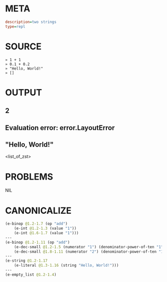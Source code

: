 # META
~~~ini
description=two strings
type=repl
~~~
# SOURCE
~~~roc
» 1 + 1
» 0.1 + 0.2
» "Hello, World!"
» []
~~~
# OUTPUT
2
---
Evaluation error: error.LayoutError
---
"Hello, World!"
---
<list_of_zst>
# PROBLEMS
NIL
# CANONICALIZE
~~~clojure
(e-binop @1.2-1.7 (op "add")
	(e-int @1.2-1.3 (value "1"))
	(e-int @1.6-1.7 (value "1")))
---
(e-binop @1.2-1.11 (op "add")
	(e-dec-small @1.2-1.5 (numerator "1") (denominator-power-of-ten "1") (value "0.1"))
	(e-dec-small @1.8-1.11 (numerator "2") (denominator-power-of-ten "1") (value "0.2")))
---
(e-string @1.2-1.17
	(e-literal @1.3-1.16 (string "Hello, World!")))
---
(e-empty_list @1.2-1.4)
~~~

